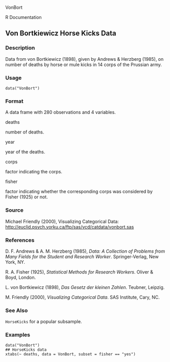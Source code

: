 VonBort

R Documentation

## Von Bortkiewicz Horse Kicks Data

### Description

Data from von Bortkiewicz (1898), given by Andrews \& Herzberg (1985), on
number of deaths by horse or mule kicks in 14 corps of the Prussian army.

### Usage

    
    data("VonBort")

### Format

A data frame with 280 observations and 4 variables.

deaths

number of deaths.

year

year of the deaths.

corps

factor indicating the corps.

fisher

factor indicating whether the corresponding corps was considered by Fisher
(1925) or not.

### Source

Michael Friendly (2000), Visualizing Categorical Data:
<http://euclid.psych.yorku.ca/ftp/sas/vcd/catdata/vonbort.sas>

### References

D. F. Andrews \& A. M. Herzberg (1985), _Data: A Collection of Problems from
Many Fields for the Student and Research Worker_. Springer-Verlag, New York,
NY.

R. A. Fisher (1925), _Statistical Methods for Research Workers_. Oliver &
Boyd, London.

L. von Bortkiewicz (1898), _Das Gesetz der kleinen Zahlen_. Teubner, Leipzig.

M. Friendly (2000), _Visualizing Categorical Data_. SAS Institute, Cary, NC.

### See Also

`HorseKicks` for a popular subsample.

### Examples

    
    data("VonBort")
    ## HorseKicks data
    xtabs(~ deaths, data = VonBort, subset = fisher == "yes")

